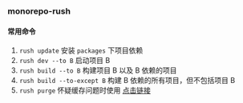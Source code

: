 ### monorepo-rush

#### 常用命令
1. `rush update` 安装 `packages` 下项目依赖
2. `rush dev --to B` 启动项目 B
3. `rush build --to B` 构建项目 B 以及 B 依赖的项目
4. `rush build --to-except B` 构建 B 依赖的所有项目，但不包括项目 B
3. `rush purge` 怀疑缓存问题时使用 [点击链接](https://rushjs.io/zh-cn/pages/commands/rush_purge/)
